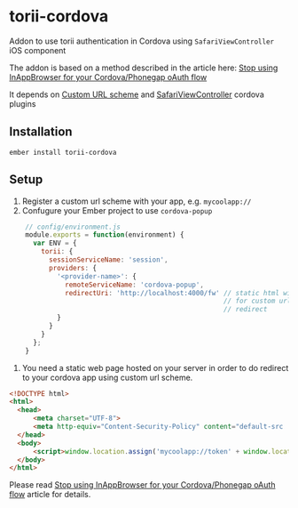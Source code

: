# torii-cordova

Addon to use torii authentication in Cordova using `SafariViewController`
iOS component

The addon is based on a method described in the article here:
[Stop using InAppBrowser for your Cordova/Phonegap oAuth flow](https://medium.com/@jlchereau/stop-using-inappbrowser-for-your-cordova-phonegap-oauth-flow-a806b61a2dc5#.733iniq6n)

It depends on [Custom URL scheme](https://github.com/EddyVerbruggen/Custom-URL-scheme) and [SafariViewController](https://github.com/EddyVerbruggen/cordova-plugin-safariviewcontroller) cordova plugins

## Installation

`ember install torii-cordova`

## Setup
1. Register a custom url scheme with your app, e.g. `mycoolapp://`
1. Confugure your Ember project to use `cordova-popup`
```js
    // config/environment.js
    module.exports = function(environment) {
      var ENV = {
        torii: {
          sessionServiceName: 'session',
          providers: {
            '<provider-name>': {
              remoteServiceName: 'cordova-popup',
              redirectUri: 'http://localhost:4000/fw' // static html with JS
                                                      // for custom url scheme
                                                      // redirect
            }
          }
        }
      };
    }  
```
1. You need a static web page hosted on your server in order to do redirect to your cordova app using custom url scheme.
```html
<!DOCTYPE html>
<html>
  <head>
      <meta charset="UTF-8">
      <meta http-equiv="Content-Security-Policy" content="default-src 'none';script-src 'unsafe-inline';">
  </head>
  <body>
      <script>window.location.assign('mycoolapp://token' + window.location.hash);</script>
  </body>
</html>
```

Please read [Stop using InAppBrowser for your Cordova/Phonegap oAuth flow](https://medium.com/@jlchereau/stop-using-inappbrowser-for-your-cordova-phonegap-oauth-flow-a806b61a2dc5#.733iniq6n) article for details.
